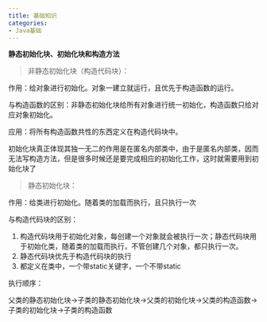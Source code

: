 ```yaml
---
title: 基础知识
categories: 
- Java基础
---
```


**静态初始化块、初始化块和构造方法**

> 非静态初始化块（构造代码块）：

作用：给对象进行初始化。对象一建立就运行，且优先于构造函数的运行。

与构造函数的区别：非静态初始化块给所有对象进行统一初始化，构造函数只给对应对象初始化。

应用：将所有构造函数共性的东西定义在构造代码块中。

初始化块真正体现其独一无二的作用是在匿名内部类中，由于是匿名内部类，因而无法写构造方法，但是很多时候还是要完成相应的初始化工作，这时就需要用到初始化块了

> 静态初始化块：

作用：给类进行初始化。随着类的加载而执行，且只执行一次

与构造代码块的区别：

1. 构造代码块用于初始化对象，每创建一个对象就会被执行一次；静态代码块用于初始化类，随着类的加载而执行，不管创建几个对象，都只执行一次。
2. 静态代码块优先于构造代码块的执行
3. 都定义在类中，一个带static关键字，一个不带static

执行顺序：

父类的静态初始化块->子类的静态初始化块->父类的初始化块->父类的构造函数->子类的初始化块->子类的构造函数